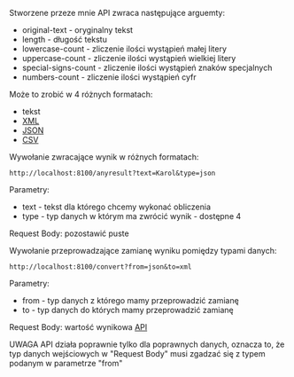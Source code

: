 Stworzene przeze mnie API zwraca następujące arguemty:
* original-text - oryginalny tekst
* length - długość tekstu
* lowercase-count - zliczenie ilości wystąpień małej litery
* uppercase-count - zliczenie ilości wystąpień wielkiej litery
* special-signs-count - zliczenie ilości wystąpień znaków specjalnych
* numbers-count - zliczenie ilości wystąpień cyfr

Może to zrobić w 4 różnych formatach:
* tekst
* [XML](https://www.w3.org/XML/)
* [JSON](https://www.json.org/json-en.html)
* [CSV](https://pl.wikipedia.org/wiki/CSV_(format_pliku))

Wywołanie zwracające wynik w różnych formatach:
```
http://localhost:8100/anyresult?text=Karol&type=json
```
Parametry:
* text - tekst dla którego chcemy wykonać obliczenia
* type - typ danych w którym ma zwrócić wynik - dostępne 4

Request Body:
pozostawić puste


Wywołanie przeprowadzające zamianę wyniku pomiędzy typami danych:
```
http://localhost:8100/convert?from=json&to=xml
```
Parametry:
* from - typ danych z którego mamy przeprowadzić zamianę
* to - typ danych do których mamy przeprowadzić zamianę

Request Body:
wartość wynikowa [API](https://github.com/klesniewski50/zad3API)

UWAGA
API działa poprawnie tylko dla poprawnych danych, oznacza to, że typ danych wejściowych w "Request Body" musi zgadzać się z typem podanym w parametrze "from"